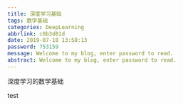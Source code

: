 ```yaml
---
title: 深度学习基础
tags: 数学基础
categories: DeepLearning
abbrlink: c0b3d81d
date: 2019-07-18 13:58:13
password: 753159
message: Welcome to my blog, enter password to read.  
abstract: Welcome to my blog, enter password to read.  
---
```

深度学习的数学基础
<!--more-->
test
